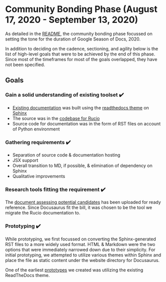 # Community Bonding Phase (August 17, 2020 - September 13, 2020)

As detailed in the [README](https://github.com/divya-mohan0209/Google-Season-of-Docs-2020/blob/main/README.md), the community bonding phase focussed on setting 
the tone for the duration of Google Season of Docs, 2020.

In addition to deciding on the cadence, sectioning, and agility below is the list of high-level goals 
that were to be achieved by the end of this phase. Since most of the timeframes for most of the goals
overlapped, they have not been specified.

## Goals

### Gain a solid understanding of existing toolset :heavy_check_mark:

- [Existing documentation](https://rucio.readthedocs.io/en/latest/) was built using the [readthedocs theme](https://sphinx-rtd-theme.readthedocs.io/en/stable/) on [Sphinx](https://www.sphinx-doc.org/en/master/)
- The source was in the [codebase for Rucio](https://github.com/rucio/rucio/tree/master/doc/source)
- Source code for documentation was in the form of RST files on account of Python environment

### Gathering requirements :heavy_check_mark:

- Separation of source code & documentation hosting
- JSX support
- Overall transition to MD, if possible, & elimination of dependency on Sphinx
- Qualitative improvements

### Research tools fitting the requirement :heavy_check_mark:

The [document assessing potential candidates](Potential-candidates-for-Rucio-Documentation.pdf) has been uploaded for ready reference.
Since Docusaurus fit the bill, it was chosen to be the tool we migrate the Rucio documentation to. 

### Prototyping :heavy_check_mark:

While prototyping, we first focussed on converting the Sphinx-generated RST files to a more widely used format. HTML & Markdown
were the two options that were immediately narrowed down due to their simplicity. For initial prototyping, we attempted to 
utilize various themes within Sphinx and place the file as static content under the website directory for Docusaurus.

One of the earliest [prototypes](https://divya-mohan0209.github.io/docusaurus-current-theme/rucio/) we created was utilizing the existing ReadTheDocs theme.







